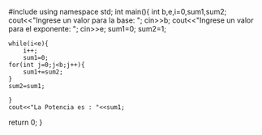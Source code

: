 #include <iostream>
using namespace std;
int main(){
    int b,e,i=0,sum1,sum2;
    cout<<"Ingrese un valor para la base: ";
    cin>>b;
    cout<<"Ingrese un valor para el exponente: ";
    cin>>e;
    sum1=0;
    sum2=1;

    while(i<e){
        i++;
        sum1=0;
    for(int j=0;j<b;j++){
        sum1+=sum2;
    }
    sum2=sum1;

    }
    cout<<"La Potencia es : "<<sum1;

return 0;
}


